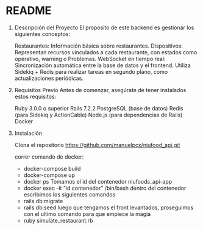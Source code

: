 # README

1. Descripción del Proyecto
    El propósito de este backend es gestionar los siguientes conceptos:

    Restaurantes: Información básica sobre restaurantes.
    Dispositivos: Representan recursos vinculados a cada restaurante, con estados como operativo, warning o Problemas.
    WebSocket en tiempo real: Sincronización automática entre la base de datos y el frontend.
    Utiliza Sidekiq + Redis para realizar tareas en segundo plano, como actualizaciones periódicas.

2. Requisitos Previo
    Antes de comenzar, asegúrate de tener instalados estos requisitos:

    Ruby 3.0.0 o superior
    Rails 7.2.2
    PostgreSQL (base de datos)
    Redis (para Sidekiq y ActionCable)
    Node.js (para dependencias de Rails)
    Docker

3. Instalación

    Clona el repositorio
    https://github.com/manuelpcx/niufood_api.git

    correr comando de docker:
    - docker-compose build
    - docker-compose up
    - docker ps
    Tomamos el id del contenedor niufoods_api-app
    - docker exec -it "id contenedor" /bin/bash
    dentro del contenedor escribimos los siguientes comandos
    - rails db:migrate
    - rails db:seed
    luego que tengamos el front levantados, proseguimos con el ultimo comando para que empiece la magia
    - ruby simulate_restaurant.rb
